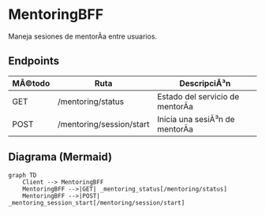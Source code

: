﻿# MentoringBFF
Maneja sesiones de mentorÃ­a entre usuarios.
## Endpoints
| MÃ©todo | Ruta | DescripciÃ³n |
|--------|------|-------------|
| GET | /mentoring/status | Estado del servicio de mentorÃ­a |
| POST | /mentoring/session/start | Inicia una sesiÃ³n de mentorÃ­a |

## Diagrama (Mermaid)
```mermaid
graph TD
    Client --> MentoringBFF
    MentoringBFF -->|GET| _mentoring_status[/mentoring/status]
    MentoringBFF -->|POST| _mentoring_session_start[/mentoring/session/start]
```
